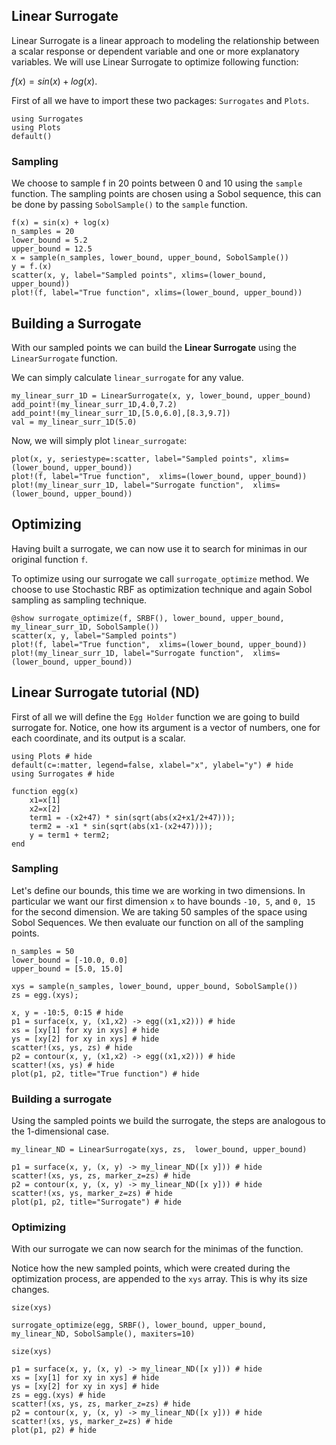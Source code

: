 ## Linear Surrogate
Linear Surrogate is a linear approach to modeling the relationship between a scalar response or dependent variable and one or more explanatory variables. We will use Linear Surrogate to optimize following function:

$f(x) = sin(x) + log(x)$.

First of all we have to import these two packages: `Surrogates` and `Plots`.

```@example linear_surrogate1D
using Surrogates
using Plots
default()
```

### Sampling

We choose to sample f in 20 points between 0 and 10 using the `sample` function. The sampling points are chosen using a Sobol sequence, this can be done by passing `SobolSample()` to the `sample` function.

```@example linear_surrogate1D
f(x) = sin(x) + log(x)
n_samples = 20
lower_bound = 5.2
upper_bound = 12.5
x = sample(n_samples, lower_bound, upper_bound, SobolSample())
y = f.(x)
scatter(x, y, label="Sampled points", xlims=(lower_bound, upper_bound))
plot!(f, label="True function", xlims=(lower_bound, upper_bound))
```

## Building a Surrogate

With our sampled points we can build the **Linear Surrogate** using the `LinearSurrogate` function.

We can simply calculate `linear_surrogate` for any value.

```@example linear_surrogate1D
my_linear_surr_1D = LinearSurrogate(x, y, lower_bound, upper_bound)
add_point!(my_linear_surr_1D,4.0,7.2)
add_point!(my_linear_surr_1D,[5.0,6.0],[8.3,9.7])
val = my_linear_surr_1D(5.0)
```

Now, we will simply plot `linear_surrogate`:

```@example linear_surrogate1D
plot(x, y, seriestype=:scatter, label="Sampled points", xlims=(lower_bound, upper_bound))
plot!(f, label="True function",  xlims=(lower_bound, upper_bound))
plot!(my_linear_surr_1D, label="Surrogate function",  xlims=(lower_bound, upper_bound))
```

## Optimizing

Having built a surrogate, we can now use it to search for minimas in our original function `f`.

To optimize using our surrogate we call `surrogate_optimize` method. We choose to use Stochastic RBF as optimization technique and again Sobol sampling as sampling technique.

```@example linear_surrogate1D
@show surrogate_optimize(f, SRBF(), lower_bound, upper_bound, my_linear_surr_1D, SobolSample())
scatter(x, y, label="Sampled points")
plot!(f, label="True function",  xlims=(lower_bound, upper_bound))
plot!(my_linear_surr_1D, label="Surrogate function",  xlims=(lower_bound, upper_bound))
```


## Linear Surrogate tutorial (ND)

First of all we will define the `Egg Holder` function we are going to build surrogate for. Notice, one how its argument is a vector of numbers, one for each coordinate, and its output is a scalar.

```@example linear_surrogateND
using Plots # hide
default(c=:matter, legend=false, xlabel="x", ylabel="y") # hide
using Surrogates # hide

function egg(x)
    x1=x[1]
    x2=x[2]
    term1 = -(x2+47) * sin(sqrt(abs(x2+x1/2+47)));
    term2 = -x1 * sin(sqrt(abs(x1-(x2+47))));
    y = term1 + term2;
end
```

### Sampling

Let's define our bounds, this time we are working in two dimensions. In particular we want our first dimension `x` to have bounds `-10, 5`, and `0, 15` for the second dimension. We are taking 50 samples of the space using Sobol Sequences. We then evaluate our function on all of the sampling points.

```@example linear_surrogateND
n_samples = 50
lower_bound = [-10.0, 0.0]
upper_bound = [5.0, 15.0]

xys = sample(n_samples, lower_bound, upper_bound, SobolSample())
zs = egg.(xys);
```

```@example linear_surrogateND
x, y = -10:5, 0:15 # hide
p1 = surface(x, y, (x1,x2) -> egg((x1,x2))) # hide
xs = [xy[1] for xy in xys] # hide
ys = [xy[2] for xy in xys] # hide
scatter!(xs, ys, zs) # hide
p2 = contour(x, y, (x1,x2) -> egg((x1,x2))) # hide
scatter!(xs, ys) # hide
plot(p1, p2, title="True function") # hide
```

### Building a surrogate
Using the sampled points we build the surrogate, the steps are analogous to the 1-dimensional case.

```@example linear_surrogateND
my_linear_ND = LinearSurrogate(xys, zs,  lower_bound, upper_bound)
```

```@example linear_surrogateND
p1 = surface(x, y, (x, y) -> my_linear_ND([x y])) # hide
scatter!(xs, ys, zs, marker_z=zs) # hide
p2 = contour(x, y, (x, y) -> my_linear_ND([x y])) # hide
scatter!(xs, ys, marker_z=zs) # hide
plot(p1, p2, title="Surrogate") # hide
```

### Optimizing
With our surrogate we can now search for the minimas of the function.

Notice how the new sampled points, which were created during the optimization process, are appended to the `xys` array.
This is why its size changes.

```@example linear_surrogateND
size(xys)
```
```@example linear_surrogateND
surrogate_optimize(egg, SRBF(), lower_bound, upper_bound, my_linear_ND, SobolSample(), maxiters=10)
```
```@example linear_surrogateND
size(xys)
```

```@example linear_surrogateND
p1 = surface(x, y, (x, y) -> my_linear_ND([x y])) # hide
xs = [xy[1] for xy in xys] # hide
ys = [xy[2] for xy in xys] # hide
zs = egg.(xys) # hide
scatter!(xs, ys, zs, marker_z=zs) # hide
p2 = contour(x, y, (x, y) -> my_linear_ND([x y])) # hide
scatter!(xs, ys, marker_z=zs) # hide
plot(p1, p2) # hide
```

